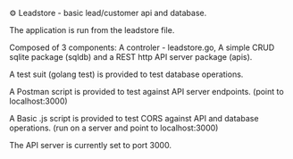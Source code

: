 ⚙ Leadstore - basic lead/customer api and database.

The application is run from the leadstore file.

Composed of 3 components: A controler - leadstore.go, A simple CRUD sqlite package (sqldb) and a REST http API server package (apis).

A test suit (golang test) is provided to test database operations.

A Postman script is provided to test against API server endpoints. (point to localhost:3000)

A Basic .js script is provided to test CORS against API and database operations. (run on a server and point to localhost:3000)

The API server is currently set to port 3000.